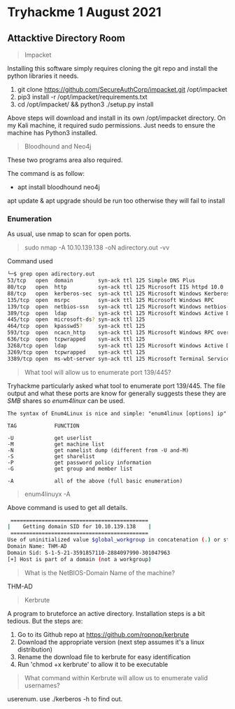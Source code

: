 # Tryhackme 1 August 2021
## Attacktive Directory Room

>Impacket

Installing this software simply requires cloning the git repo and install the python libraries it needs.

1. git clone https://github.com/SecureAuthCorp/impacket.git /opt/impacket
1. pip3 install -r /opt/impacket/requirements.txt
1. cd /opt/impacket/ && python3 ./setup.py install

Above steps will download and install in its own /opt/impacket directory. On my Kali machine, it required sudo permissions. Just needs to ensure the machine has Python3 installed.

>Bloodhound and Neo4j

These two programs area also required.

The command is as follow:
- apt install bloodhound neo4j

apt update & apt upgrade should be run too otherwise they will fail to install

### Enumeration

As usual, use nmap to scan for open ports.

>sudo nmap -A  10.10.139.138 -oN  adirectory.out -vv

Command used

```bash
└─$ grep open adirectory.out                                                                    130 ⨯
53/tcp   open  domain        syn-ack ttl 125 Simple DNS Plus
80/tcp   open  http          syn-ack ttl 125 Microsoft IIS httpd 10.0
88/tcp   open  kerberos-sec  syn-ack ttl 125 Microsoft Windows Kerberos (server time: 2021-08-01 10:14:39Z)
135/tcp  open  msrpc         syn-ack ttl 125 Microsoft Windows RPC
139/tcp  open  netbios-ssn   syn-ack ttl 125 Microsoft Windows netbios-ssn
389/tcp  open  ldap          syn-ack ttl 125 Microsoft Windows Active Directory LDAP (Domain: spookysec.local0., Site: Default-First-Site-Name)
445/tcp  open  microsoft-ds? syn-ack ttl 125
464/tcp  open  kpasswd5?     syn-ack ttl 125
593/tcp  open  ncacn_http    syn-ack ttl 125 Microsoft Windows RPC over HTTP 1.0
636/tcp  open  tcpwrapped    syn-ack ttl 125
3268/tcp open  ldap          syn-ack ttl 125 Microsoft Windows Active Directory LDAP (Domain: spookysec.local0., Site: Default-First-Site-Name)
3269/tcp open  tcpwrapped    syn-ack ttl 125
3389/tcp open  ms-wbt-server syn-ack ttl 125 Microsoft Terminal Services
```

>What tool will allow us to enumerate port 139/445?

Tryhackme particularly asked what tool to enumerate port 139/445. The file output and what these ports are know for generally suggests these they are *SMB* shares so *enum4linux* can be used.

```
The syntax of Enum4Linux is nice and simple: "enum4linux [options] ip"

TAG            FUNCTION

-U             get userlist
-M             get machine list
-N             get namelist dump (different from -U and-M)
-S             get sharelist
-P             get password policy information
-G             get group and member list

-A             all of the above (full basic enumeration)
```

>enum4linuyx -A <target-ip>

Above command is used to get all details.

``` bash
 ============================================ 
|    Getting domain SID for 10.10.139.138    |
 ============================================ 
Use of uninitialized value $global_workgroup in concatenation (.) or string at ./enum4linux.pl line 359.
Domain Name: THM-AD
Domain Sid: S-1-5-21-3591857110-2884097990-301047963
[+] Host is part of a domain (not a workgroup)
```
>What is the NetBIOS-Domain Name of the machine?

THM-AD

>Kerbrute

A program to bruteforce an active directory. Installation steps is a bit tedious. But the steps are:

1. Go to its Github repo at https://github.com/ropnop/kerbrute
1. Download the appropriate version (next step assumes it's a linux distribution)
1. Rename the download file to kerbrute for easy identification
1. Run 'chmod +x kerbrute' to allow it to be executable

>What command within Kerbrute will allow us to enumerate valid usernames?

userenum. use ./kerberos -h to find out.


